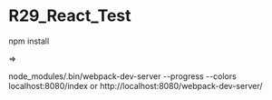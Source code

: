 # R29_React_Test


npm install

=>

node_modules/.bin/webpack-dev-server --progress --colors
localhost:8080/index
or 
http://localhost:8080/webpack-dev-server/
